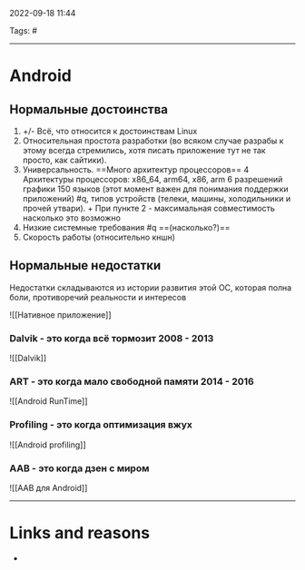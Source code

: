 2022-09-18
11:44

Tags: #
___
# Android
## Нормальные достоинства
1. +/- Всё, что относится к достоинствам Linux
2. Относительная простота разработки (во всяком случае разрабы к этому всегда стремились, хотя писать приложение тут не так просто, как сайтики).
3. Универсальность. ==Много архитектур процессоров==
4 Архитектуры процессоров: x86_64, arm64, x86, arm
6 разрешений графики
150 языков (этот момент важен для понимания поддержки приложений)
#q, типов устройств (телеки, машины, холодильники и прочей утвари). + При пункте 2 - максимальная совместимость насколько это возможно
6. Низкие системные требования #q ==(насколько?)== 
7. Скорость работы (относительно кншн)

## Нормальные недостатки
Недостатки складываются из истории развития этой ОС, которая полна боли, противоречий реальности и интересов

![[Нативное приложение]]



### Dalvik - это когда всё тормозит 2008 - 2013
![[Dalvik]]


### ART - это когда мало свободной памяти 2014 - 2016
![[Android RunTime]]



### Profiling - это когда оптимизация вжух

![[Android profiling]]



### AAB - это когда дзен с миром

![[AAB для Android]]




___
# Links and reasons
- 